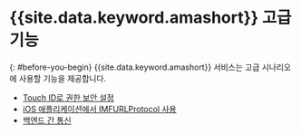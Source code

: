 # {{site.data.keyword.amashort}} 고급 기능
{: #before-you-begin}
{{site.data.keyword.amashort}} 서비스는 고급 시나리오에 사용할 기능을 제공합니다. 
* [Touch ID로 권한 보안 설정](advanced-topics-touchid.html)
* [iOS 애플리케이션에서 IMFURLProtocol 사용](advanced-topics-IMFURLProtocol.html)
* [백엔드 간 통신](advanced-topics-oauthsdk.html)
